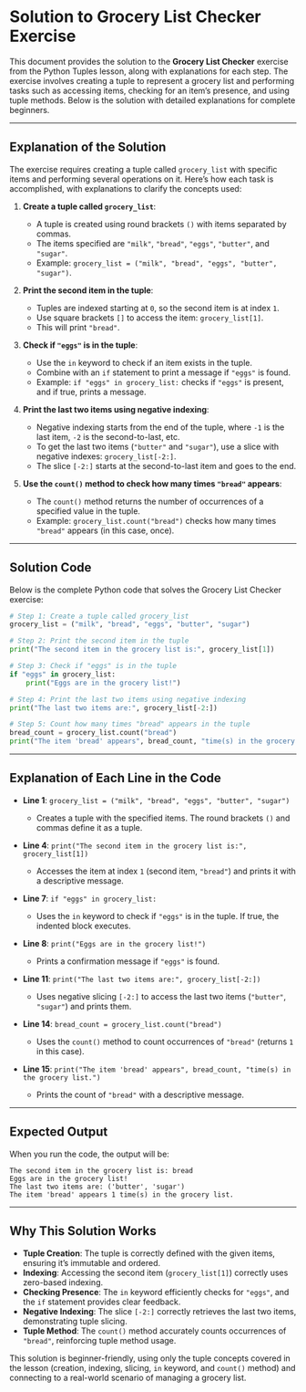 # Solution to Grocery List Checker Exercise

This document provides the solution to the **Grocery List Checker** exercise from the Python Tuples lesson, along with explanations for each step. The exercise involves creating a tuple to represent a grocery list and performing tasks such as accessing items, checking for an item’s presence, and using tuple methods. Below is the solution with detailed explanations for complete beginners.

---

## Explanation of the Solution

The exercise requires creating a tuple called `grocery_list` with specific items and performing several operations on it. Here’s how each task is accomplished, with explanations to clarify the concepts used:

1. **Create a tuple called `grocery_list`**:
   - A tuple is created using round brackets `()` with items separated by commas.
   - The items specified are `"milk"`, `"bread"`, `"eggs"`, `"butter"`, and `"sugar"`.
   - Example: `grocery_list = ("milk", "bread", "eggs", "butter", "sugar")`.

2. **Print the second item in the tuple**:
   - Tuples are indexed starting at `0`, so the second item is at index `1`.
   - Use square brackets `[]` to access the item: `grocery_list[1]`.
   - This will print `"bread"`.

3. **Check if `"eggs"` is in the tuple**:
   - Use the `in` keyword to check if an item exists in the tuple.
   - Combine with an `if` statement to print a message if `"eggs"` is found.
   - Example: `if "eggs" in grocery_list:` checks if `"eggs"` is present, and if true, prints a message.

4. **Print the last two items using negative indexing**:
   - Negative indexing starts from the end of the tuple, where `-1` is the last item, `-2` is the second-to-last, etc.
   - To get the last two items (`"butter"` and `"sugar"`), use a slice with negative indexes: `grocery_list[-2:]`.
   - The slice `[-2:]` starts at the second-to-last item and goes to the end.

5. **Use the `count()` method to check how many times `"bread"` appears**:
   - The `count()` method returns the number of occurrences of a specified value in the tuple.
   - Example: `grocery_list.count("bread")` checks how many times `"bread"` appears (in this case, once).

---

## Solution Code

Below is the complete Python code that solves the Grocery List Checker exercise:

```python
# Step 1: Create a tuple called grocery_list
grocery_list = ("milk", "bread", "eggs", "butter", "sugar")

# Step 2: Print the second item in the tuple
print("The second item in the grocery list is:", grocery_list[1])

# Step 3: Check if "eggs" is in the tuple
if "eggs" in grocery_list:
    print("Eggs are in the grocery list!")

# Step 4: Print the last two items using negative indexing
print("The last two items are:", grocery_list[-2:])

# Step 5: Count how many times "bread" appears in the tuple
bread_count = grocery_list.count("bread")
print("The item 'bread' appears", bread_count, "time(s) in the grocery list.")
```

---

## Explanation of Each Line in the Code

- **Line 1**: `grocery_list = ("milk", "bread", "eggs", "butter", "sugar")`
  - Creates a tuple with the specified items. The round brackets `()` and commas define it as a tuple.

- **Line 4**: `print("The second item in the grocery list is:", grocery_list[1])`
  - Accesses the item at index `1` (second item, `"bread"`) and prints it with a descriptive message.

- **Line 7**: `if "eggs" in grocery_list:`
  - Uses the `in` keyword to check if `"eggs"` is in the tuple. If true, the indented block executes.

- **Line 8**: `print("Eggs are in the grocery list!")`
  - Prints a confirmation message if `"eggs"` is found.

- **Line 11**: `print("The last two items are:", grocery_list[-2:])`
  - Uses negative slicing `[-2:]` to access the last two items (`"butter"`, `"sugar"`) and prints them.

- **Line 14**: `bread_count = grocery_list.count("bread")`
  - Uses the `count()` method to count occurrences of `"bread"` (returns `1` in this case).

- **Line 15**: `print("The item 'bread' appears", bread_count, "time(s) in the grocery list.")`
  - Prints the count of `"bread"` with a descriptive message.

---

## Expected Output

When you run the code, the output will be:

```
The second item in the grocery list is: bread
Eggs are in the grocery list!
The last two items are: ('butter', 'sugar')
The item 'bread' appears 1 time(s) in the grocery list.
```

---

## Why This Solution Works

- **Tuple Creation**: The tuple is correctly defined with the given items, ensuring it’s immutable and ordered.
- **Indexing**: Accessing the second item (`grocery_list[1]`) correctly uses zero-based indexing.
- **Checking Presence**: The `in` keyword efficiently checks for `"eggs"`, and the `if` statement provides clear feedback.
- **Negative Indexing**: The slice `[-2:]` correctly retrieves the last two items, demonstrating tuple slicing.
- **Tuple Method**: The `count()` method accurately counts occurrences of `"bread"`, reinforcing tuple method usage.

This solution is beginner-friendly, using only the tuple concepts covered in the lesson (creation, indexing, slicing, `in` keyword, and `count()` method) and connecting to a real-world scenario of managing a grocery list.